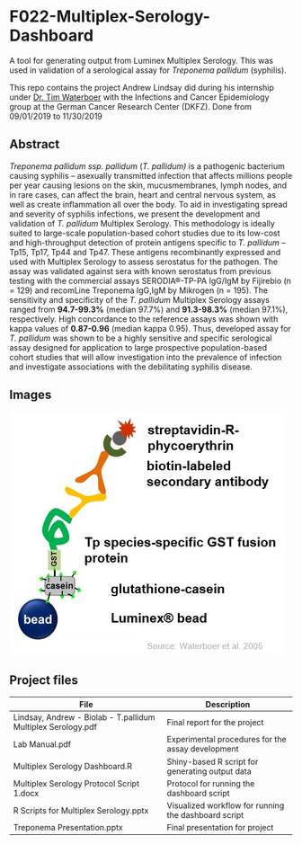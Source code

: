 # F022-Multiplex-Serology-Dashboard
A tool for generating output from Luminex Multiplex Serology. This was used in validation of a serological assay for *Treponema pallidum* (syphilis). 

This repo contains the project Andrew Lindsay did during his internship under [Dr. Tim Waterboer](https://www.dkfz.de/en/infections-cancer-epidemiology/index.php) with the Infections and Cancer Epidemiology group at the German Cancer Research Center (DKFZ). Done from 09/01/2019 to 11/30/2019

## Abstract
  *Treponema pallidum ssp. pallidum* (*T. pallidum)* is a pathogenic bacterium causing syphilis – asexually transmitted infection that affects millions people per year causing lesions on the skin, mucusmembranes, lymph nodes, and in rare cases, can affect the brain, heart and central nervous system, as well as create inflammation all over the body. To aid in investigating spread and severity of syphilis infections, we present the development and validation of *T. pallidum* Multiplex Serology. This methodology is ideally suited to large-scale population-based cohort studies due to its low-cost and high-throughput detection of protein antigens specific to *T. pallidum* – Tp15, Tp17, Tp44 and Tp47. These antigens recombinantly expressed and used with Multiplex Serology to assess serostatus for the pathogen. The assay was validated against sera with known serostatus from previous testing with the commercial assays SERODIA®-TP-PA IgG/IgM by Fijirebio (n = 129) and recomLine Treponema IgG,IgM by Mikrogen (n = 195). The sensitivity and specificity of the *T. pallidum* Multiplex Serology assays ranged from **94.7-99.3%** (median 97.7%) and **91.3-98.3%** (median 97.1%), respectively. High concordance to the reference assays was shown with kappa values of **0.87-0.96** (median kappa 0.95). Thus, developed assay for *T. pallidum* was shown to be a highly sensitive and specific serological assay designed for application to large prospective population-based cohort studies that will allow investigation into the prevalence of infection and investigate associations with the debilitating syphilis disease. 

## Images
![Multiplex Serology diagram](Multiplex-Serology.jpg)

## Project files
File | Description
------------- | -------------
Lindsay, Andrew - Biolab - T.pallidum Multiplex Serology.pdf | Final report for the project  
Lab Manual.pdf | Experimental procedures for the assay development  
Multiplex Serology Dashboard.R | Shiny-based R script for generating output data  
Multiplex Serology Protocol Script 1.docx | Protocol for running the dashboard script  
R Scripts for Multiplex Serology.pptx | Visualized workflow for running the dashboard script  
Treponema Presentation.pptx | Final presentation for project
